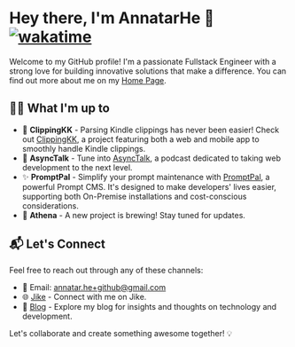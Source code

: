 # Hey there, I'm AnnatarHe 👋 [![wakatime](https://wakatime.com/badge/user/50ec6d6a-3992-425f-9eaf-82dd6c6e7100.svg)](https://wakatime.com/@50ec6d6a-3992-425f-9eaf-82dd6c6e7100)

Welcome to my GitHub profile! I'm a passionate Fullstack Engineer with a strong love for building innovative solutions that make a difference. You can find out more about me on my [Home Page](https://AnnatarHe.com).

## 👨‍💻 What I'm up to

- 📖 **ClippingKK** - Parsing Kindle clippings has never been easier! Check out [ClippingKK](http://clippingkk.annatarhe.com/), a project featuring both a web and mobile app to smoothly handle Kindle clippings.
- 📢 **AsyncTalk** - Tune into [AsyncTalk](https://www.xiaoyuzhoufm.com/podcast/61684ce4d8fa23fb00fc4d3a?s=eyJ1IjogIjVlN2NiYjEzYTJmMmU1MDNjZWMzZjk4NSJ9), a podcast dedicated to taking web development to the next level.
- ✨ **PromptPal** - Simplify your prompt maintenance with [PromptPal](https://github.com/PromptPal/PromptPal), a powerful Prompt CMS. It's designed to make developers' lives easier, supporting both On-Premise installations and cost-conscious considerations.
- 🌟 **Athena** - A new project is brewing! Stay tuned for updates.

## 📬 Let's Connect

Feel free to reach out through any of these channels:

- 📮 Email: annatar.he+github@gmail.com
- 🌐 [Jike](https://web.okjike.com/u/20965c29-1f92-4df8-9107-45043db29278) - Connect with me on Jike.
- 📖 [Blog](https://annatarhe.github.io/) - Explore my blog for insights and thoughts on technology and development.

Let's collaborate and create something awesome together! 💡
